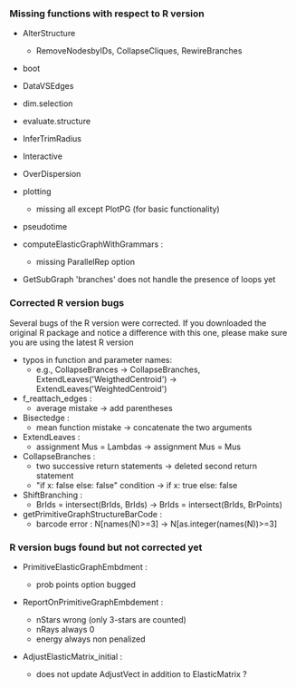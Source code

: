 ### Missing functions with respect to R version
- AlterStructure
    - RemoveNodesbyIDs, CollapseCliques, RewireBranches
- boot
- DataVSEdges
- dim.selection
- evaluate.structure
- InferTrimRadius
- Interactive
- OverDispersion
- plotting
    - missing all except PlotPG (for basic functionality)
- pseudotime

- computeElasticGraphWithGrammars :
	- missing ParallelRep option

- GetSubGraph 'branches' does not handle the presence of loops yet


### Corrected R version bugs
Several bugs of the R version were corrected. 
If you downloaded the original R package and notice a difference with this one, please make sure you are using the latest R version


- typos in function and parameter names: 
	- e.g., CollapseBrances -> CollapseBranches, ExtendLeaves('WeigthedCentroid')  -> ExtendLeaves('WeightedCentroid')
- f_reattach_edges :
	- average mistake -> add parentheses
- Bisectedge :
	- mean function mistake -> concatenate the two arguments
- ExtendLeaves :
	- assignment Mus = Lambdas -> assignment Mus = Mus
- CollapseBranches :
	- two successive return statements -> deleted second return statement
	- "if x: false else: false" condition -> if x: true else: false
- ShiftBranching : 
	- BrIds = intersect(BrIds, BrIds) -> BrIds = intersect(BrIds, BrPoints)
- getPrimitiveGraphStructureBarCode :
	- barcode error : N[names(N)>=3] -> N[as.integer(names(N))>=3]

### R version bugs found but not corrected yet
- PrimitiveElasticGraphEmbdment : 
	- prob points option bugged
- ReportOnPrimitiveGraphEmbdement :
	- nStars wrong (only 3-stars are counted)
	- nRays always 0
	- energy always non penalized

- AdjustElasticMatrix_initial :
	- does not update AdjustVect in addition to ElasticMatrix ?
